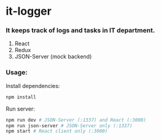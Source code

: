 # it-logger

### It keeps track of logs and tasks in IT department.

1. React
1. Redux
1. JSON-Server (mock backend)

### Usage:

Install dependencies:

```bash
npm install
```

Run server:

```bash
npm run dev # JSON-Server (:1337) and React (:3000)
npm run json-server # JSON-Server only (:1337)
npm start # React client only (:3000)
```
